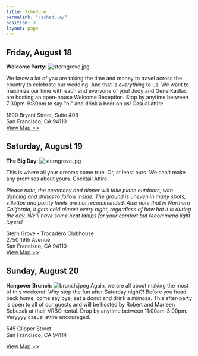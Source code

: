 ```yaml
---
title: Schedule
permalink: "/schedule/"
position: 3
layout: page
---
```


## Friday, August 18

**Welcome Party**:
![sterngrove.jpg](/uploads/peerspace.jpg)

We know a lot of you are taking the time and money to travel across the country to celebrate our wedding. And that is *everything* to us. We want to maximize our time with each and everyone of you! Judy and Gene Kadlac are hosting an open-house Welcome Reception. Stop by anytime between 7:30pm-9:30pm to say "hi" and drink a beer on us! Casual attire.

1890 Bryant Street, Suite 408<br>
San Francisco, CA 94110<br>
[View Map >>](https://www.google.com/maps/place/1890+Bryant+St,+San+Francisco,+CA+94110/@37.7633053,-122.4129434,17z/data=!3m1!4b1!4m5!3m4!1s0x808f7e305a59cbff:0xf3a1c662fc8f12ba!8m2!3d37.7633011!4d-122.4107547)


## Saturday, August 19

**The Big Day**:
![sterngrove.jpg](/uploads/sterngrove.jpg)

This is where all your dreams come true. Or, at least ours. We can't make any promises about yours. Cocktail Attire.

*Please note, the ceremony and dinner will take place outdoors, with dancing and drinks to follow inside. The ground is uneven in many spots, stilettos and pointy heels are not recommended. Also note that in Northern California, it gets cold almost every night, regardless of how hot it is during the day. We'll have some heat lamps for your comfort but recommend light layers!*

Stern Grove - Trocadero Clubhouse<br>
2750 19th Avenue<br>
San Francisco, CA 94110<br>
[View Map >>](https://www.google.com/maps/place/2750+19th+Ave,+San+Francisco,+CA+94132/@37.7361835,-122.4773553,17z/data=!3m1!4b1!4m5!3m4!1s0x808f7d9607230b99:0xdc23844628562c9b!8m2!3d37.7361793!4d-122.4751666)

## Sunday, August 20

**Hangover Brunch**:
![brunch.jpeg](/uploads/brunch.jpeg)
Again, we are all about making the most of this weekend! Why stop the fun after Saturday night?! Before you head back home, come say bye, eat a donut and drink a mimosa. This after-party is open to all of our guests and will be hosted by Robert and Marleen Sobczak at their VRBO rental. Drop by anytime between 11:00am-3:00pm. Veryyyy casual attire encouraged.

545 Clipper Street<br>
San Francisco, CA 94114

[View Map >>](https://www.google.com/maps/place/545+Clipper+St,+San+Francisco,+CA+94114/@37.7485302,-122.4392783,17z/data=!3m1!4b1!4m5!3m4!1s0x808f7e0d3ec963e7:0x20e62abfa65455e9!8m2!3d37.748526!4d-122.4370896)
